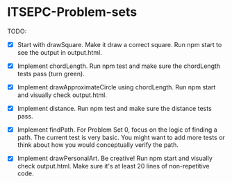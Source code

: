# ITSEPC-Problem-sets

TODO:

- [X] Start with drawSquare. Make it draw a correct square. Run npm start to see the output in output.html.

- [X] Implement chordLength. Run npm test and make sure the chordLength tests pass (turn green).

- [X] Implement drawApproximateCircle using chordLength. Run npm start and visually check output.html.

- [X] Implement distance. Run npm test and make sure the distance tests pass.

- [X] Implement findPath. For Problem Set 0, focus on the logic of finding a path. The current test is very basic. You might want to add more tests or think about how you would conceptually verify the path.

- [X] Implement drawPersonalArt. Be creative! Run npm start and visually check output.html. Make sure it's at least 20 lines of non-repetitive code.
